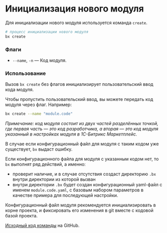 # Инициализация нового модуля

Для инициализации нового модуля используется команда `create`.

```bash
# процесс инициализации нового модуля
bx create
```

### Флаги

- `--name`, `-n` &mdash; Код модуля.

### Использование

Вызов `bx create` без флагов инициализирует пользовательский ввод кода модуля.

Чтобы пропустить пользовательский ввод, вы можете передать код модуля через флаг. Например:

```bash
bx create --name "module.code"
```

*Примечание: код модуля состоит из двух частей разделённых точкой, где первая часть &mdash; это код разработчика, а вторая &mdash; это код модуля указанный в настройках модуля в 1С-Битрикс Маркетплейс.*

В случае если конфигурационный файл для модуля с таким кодом уже существует, `bx` выдаст ошибку.

Если конфигурационного файла для модуля с указанным кодом нет, то `bx` выполнят ряд действий, а именно:

- проверит наличие, и в случае отсутствия создаст директорию `.bx` внутри директории из которой вызван
- внутри директории `.bx` будет создан конфигурационный yaml-файл с именем `module.code.yaml`, с базовым набором параметров в качестве примера для последующей настройки.

Конфигурационный файл модуля рекомендуется инициализировать в корне проекта, и фиксировать его изменения в git вместе с кодовой базой проекта.

[Исходный код команды](https://github.com/pixel365/bx/blob/main/cmd/create/create.go) на GitHub.